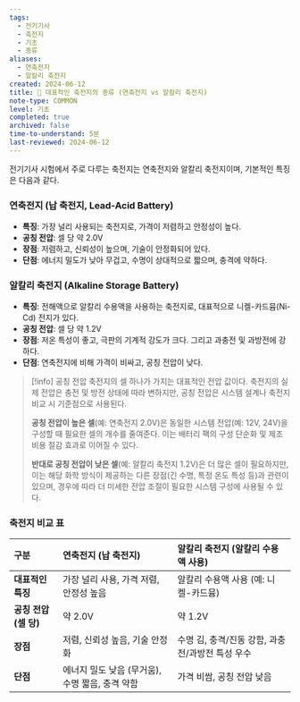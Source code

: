 ```yaml
---
tags:
  - 전기기사
  - 축전지
  - 기초
  - 종류
aliases:
  - 연축전지
  - 알칼리 축전지
created: 2024-06-12
title: 📝 대표적인 축전지의 종류 (연축전지 vs 알칼리 축전지)
note-type: COMMON
level: 기초
completed: true
archived: false
time-to-understand: 5분
last-reviewed: 2024-06-12
---
```


전기기사 시험에서 주로 다루는 축전지는 연축전지와 알칼리 축전지이며, 기본적인 특징은 다음과 같다.

### 연축전지 (납 축전지, Lead-Acid Battery)
- **특징**: 가장 널리 사용되는 축전지로, 가격이 저렴하고 안정성이 높다.
- **공칭 전압**: 셀 당 약 2.0V
- **장점**: 저렴하고, 신뢰성이 높으며, 기술이 안정화되어 있다.
- **단점**: 에너지 밀도가 낮아 무겁고, 수명이 상대적으로 짧으며, 충격에 약하다.

### 알칼리 축전지 (Alkaline Storage Battery)
- **특징**: 전해액으로 알칼리 수용액을 사용하는 축전지로, 대표적으로 니켈-카드뮴(Ni-Cd) 전지가 있다.
- **공칭 전압**: 셀 당 약 1.2V
- **장점**: 저온 특성이 좋고, 극판의 기계적 강도가 크다. 그리고 과충전 및 과방전에 강하다.
- **단점**: 연축전지에 비해 가격이 비싸고, 공칭 전압이 낮다.

>[!info] 공칭 전압
>축전지의 셀 하나가 가지는 대표적인 전압 값이다. 축전지의 실제 전압은 충전 및 방전 상태에 따라 변하지만, 공칭 전압은 시스템 설계나 축전지 비교 시 기준점으로 사용된다.
>
>**공칭 전압이 높은 셀**(예: 연축전지 2.0V)은 동일한 시스템 전압(예: 12V, 24V)을 구성할 때 필요한 셀의 개수를 줄여준다. 이는 배터리 팩의 구성 단순화 및 제조 비용 절감 효과로 이어질 수 있다.
>
>**반대로 공칭 전압이 낮은 셀**(예: 알칼리 축전지 1.2V)은 더 많은 셀이 필요하지만, 이는 해당 화학 방식이 제공하는 다른 장점(긴 수명, 특정 온도 특성 등)과 관련이 있으며, 경우에 따라 더 미세한 전압 조절이 필요한 시스템 구성에 사용될 수 있다.

### 축전지 비교 표

| 구분              | 연축전지 (납 축전지)                  | 알칼리 축전지 (알칼리 수용액 사용)          |
| :-------------- | :---------------------------- | :---------------------------- |
| **대표적인 특징**     | 가장 널리 사용, 가격 저렴, 안정성 높음       | 알칼리 수용액 사용 (예: 니켈-카드뮴)        |
| **공칭 전압 (셀 당)** | 약 2.0V                        | 약 1.2V                        |
| **장점**          | 저렴, 신뢰성 높음, 기술 안정화            | 수명 김, 충격/진동 강함, 과충전/과방전 특성 우수 |
| **단점**          | 에너지 밀도 낮음 (무거움), 수명 짧음, 충격 약함 | 가격 비쌈, 공칭 전압 낮음               |